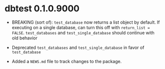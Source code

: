 # dbtest 0.1.0.9000

* BREAKING (sort of): `test_database` now returns a list object by default.  If
executing on a single database, can turn this off with `return_list = FALSE`.
`test_databases` and `test_single_database` should continue with old behavior

* Deprecated `test_databases` and `test_single_database` in favor of `test_database`

* Added a `NEWS.md` file to track changes to the package.
